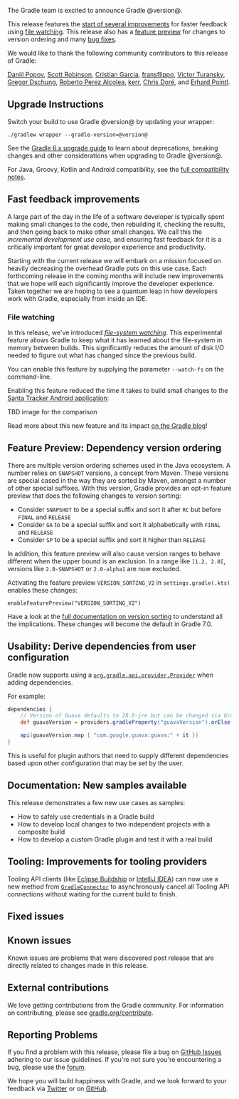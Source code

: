 The Gradle team is excited to announce Gradle @version@.

This release features the [start of several improvements](#incremental-improvements) for faster feedback using [file watching](#file-watching). This release also has a [feature preview](#dependency-ordering) for changes to version ordering and many [bug fixes](#fixed-issues). 

We would like to thank the following community contributors to this release of Gradle:

[Daniil Popov](https://github.com/int02h),
[Scott Robinson](https://github.com/quad),
[Cristian Garcia](https://github.com/CristianGM),
[fransflippo](https://github.com/fransflippo),
[Victor Turansky](https://github.com/turansky),
[Gregor Dschung](https://github.com/chkpnt),
[Roberto Perez Alcolea](https://github.com/rpalcolea),
[kerr](https://github.com/hepin1989),
[Chris Doré](https://github.com/oesolutions),
and [Erhard Pointl](https://github.com/epeee).

## Upgrade Instructions

Switch your build to use Gradle @version@ by updating your wrapper:

`./gradlew wrapper --gradle-version=@version@`

See the [Gradle 6.x upgrade guide](userguide/upgrading_version_6.html#changes_@baseVersion@) to learn about deprecations, breaking changes and other considerations when upgrading to Gradle @version@. 

For Java, Groovy, Kotlin and Android compatibility, see the [full compatibility notes](userguide/compatibility.html).

<a name="incremental-improvements"></a>
## Fast feedback improvements

A large part of the day in the life of a software developer is typically spent making small changes to the code, then rebuilding it, checking the results, and then going back to make other small changes.
We call this the _incremental development use case,_ and ensuring fast feedback for it is a critically important for great developer experience and productivity. 

Starting with the current release we will embark on a mission focused on heavily decreasing the overhead Gradle puts on this use case.
Each forthcoming release in the coming months will include new improvements that we hope will each significantly improve the developer experience.
Taken together we are hoping to see a quantum leap in how developers work with Gradle, especially from inside an IDE.

<a name="file-watching"></a>
### File watching

In this release, we've introduced _[file-system watching](userguide/gradle_daemon.html#sec:daemon_watch_fs)_.
This experimental feature allows Gradle to keep what it has learned about the file-system in memory between builds.
This significantly reduces the amount of disk I/O needed to figure out what has changed since the previous build.

You can enable this feature by supplying the parameter `--watch-fs` on the command-line.

Enabling this feature reduced the time it takes to build small changes to the [Santa Tracker Android application](https://github.com/gradle/santa-tracker-performance):

TBD image for the comparison

<!-- TODO Need to insert link to blog post here -->
Read more about this new feature and its impact [on the Gradle blog](https://blog.gradle.org)!

<a name="dependency-ordering"><a>
## Feature Preview: Dependency version ordering

There are multiple version ordering schemes used in the Java ecosystem.
A number relies on `SNAPSHOT` versions, a concept from Maven.
These versions are special cased in the way they are sorted by Maven, amongst a number of other special suffixes.
With this version, Gradle provides an opt-in feature preview that does the following changes to version sorting:

* Consider `SNAPSHOT` to be a special suffix and sort it after `RC` but before `FINAL` and `RELEASE`
* Consider `GA` to be a special suffix and sort it alphabetically with `FINAL` and `RELEASE`
* Consider `SP` to be a special suffix and sort it higher than `RELEASE`

In addition, this feature preview will also cause version ranges to behave different when the upper bound is an exclusion.
In a range like `[1.2, 2.0[`, versions like `2.0-SNAPSHOT` or `2.0-alpha1` are now excluded.

Activating the feature preview `VERSION_SORTING_V2` in `settings.gradle(.kts)` enables these changes:
```
enableFeaturePreview("VERSION_SORTING_V2")
```

Have a look at the [full documentation on version sorting](userguide/single_versions.html) to understand all the implications.
These changes will become the default in Gradle 7.0.  

<a name="lazy-dependencies"><a>
## Usability: Derive dependencies from user configuration

Gradle now supports using a [`org.gradle.api.provider.Provider`](javadoc/org/gradle/api/provider/Provider.html) when adding dependencies. 

For example:
```groovy
dependencies {
    // Version of Guava defaults to 28.0-jre but can be changed via Gradle property (-PguavaVersion=...)
    def guavaVersion = providers.gradleProperty("guavaVersion").orElse("28.0-jre")

    api(guavaVersion.map { "com.google.guava:guava:" + it })
}
```

This is useful for plugin authors that need to supply different dependencies based upon other configuration that may be set by the user.

## Documentation: New samples available

This release demonstrates a few new use cases as samples:
- How to safely use credentials in a Gradle build
- How to develop local changes to two independent projects with a composite build
- How to develop a custom Gradle plugin and test it with a real build

## Tooling: Improvements for tooling providers

Tooling API clients (like [Eclipse Buildship](https://projects.eclipse.org/projects/tools.buildship) or [IntelliJ IDEA](https://www.jetbrains.com/idea/)) can now use a new method from [`GradleConnector`](javadoc/org/gradle/tooling/GradleConnector.html) to asynchronously cancel all Tooling API connections without waiting for the current build to finish. 

## Fixed issues

## Known issues

Known issues are problems that were discovered post release that are directly related to changes made in this release.

## External contributions

We love getting contributions from the Gradle community. For information on contributing, please see [gradle.org/contribute](https://gradle.org/contribute).

## Reporting Problems

If you find a problem with this release, please file a bug on [GitHub Issues](https://github.com/gradle/gradle/issues) adhering to our issue guidelines. 
If you're not sure you're encountering a bug, please use the [forum](https://discuss.gradle.org/c/help-discuss).

We hope you will build happiness with Gradle, and we look forward to your feedback via [Twitter](https://twitter.com/gradle) or on [GitHub](https://github.com/gradle).
